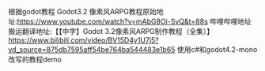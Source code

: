 根据godot教程 Godot3.2 像素风ARPG教程原始地址:https://www.youtube.com/watch?v=mAbG8Oi-SvQ&t=88s
哔哩哔哩地址搬运翻译地址:【【中字】Godot 3.2像素风ARPG制作教程（全集）】https://www.bilibili.com/video/BV15D4y1U7j5?vd_source=875db7595aff54be764ba544483e1b65
使用c#和godot4.2-mono改写的教程demo
